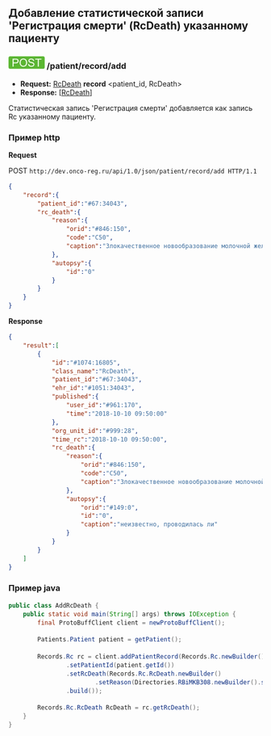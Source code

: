 ## Добавление статистической записи 'Регистрация смерти' (RcDeath) указанному пациенту 

### ![POST](../../../../../img/post.png) /patient/record/add
* **Request:** [RcDeath](../../../../../types/types.md#com.siams.med.api.Rc.RcDeath) **record** <patient_id, RcDeath>
* **Response:** [[RcDeath](../../../../../types/types.md#com.siams.med.api.Rc.RcDeath)]

Статистическая запись 'Регистрация смерти' добавляется как запись Rc указанному пациенту.

### Пример http 

**Request**

POST `http://dev.onco-reg.ru/api/1.0/json/patient/record/add HTTP/1.1`
```json
{
    "record":{
        "patient_id":"#67:34043",
        "rc_death":{
            "reason":{
                "orid":"#846:150",
                "code":"C50",
                "caption":"Злокачественное новообразование молочной железы"
            },
            "autopsy":{
                "id":"0"
            }
        }
    }
}
```

**Response**
```json
{
    "result":[
        {
            "id":"#1074:16805",
            "class_name":"RcDeath",
            "patient_id":"#67:34043",
            "ehr_id":"#1051:34043",
            "published":{
                "user_id":"#961:170",
                "time":"2018-10-10 09:50:00"
            },
            "org_unit_id":"#999:28",
            "time_rc":"2018-10-10 09:50:00",
            "rc_death":{
                "reason":{
                    "orid":"#846:150",
                    "code":"C50",
                    "caption":"Злокачественное новообразование молочной железы"
                },
                "autopsy":{
                    "orid":"#149:0",
                    "id":"0",
                    "caption":"неизвестно, проводилась ли"
                }
            }
        }
    ]
}
```


### Пример java

```java
public class AddRcDeath {
    public static void main(String[] args) throws IOException {
        final ProtoBuffClient client = newProtoBuffClient();

        Patients.Patient patient = getPatient();

        Records.Rc rc = client.addPatientRecord(Records.Rc.newBuilder()
                .setPatientId(patient.getId())
                .setRcDeath(Records.Rc.RcDeath.newBuilder()
                        .setReason(Directories.RBiMKB308.newBuilder().setCode("C50")))
                .build());

        Records.Rc.RcDeath RcDeath = rc.getRcDeath();
    }
}
```

